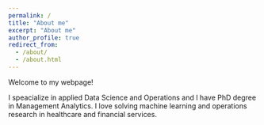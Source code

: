 ```yaml
---
permalink: /
title: "About me"
excerpt: "About me"
author_profile: true
redirect_from: 
  - /about/
  - /about.html
---
```


Welcome to my webpage!

I speacialize in applied Data Science and Operations and I have PhD degree in Management Analytics. I love solving machine learning and operations research in healthcare and financial services.


